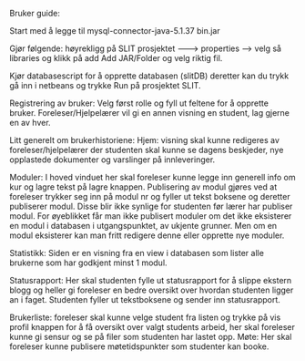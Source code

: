 Bruker guide:

Start med å legge til mysql-connector-java-5.1.37 bin.jar

Gjør følgende: høyrekligg på SLIT prosjektet ---> properties --> velg så libraries og klikk på add Add JAR/Folder og velg riktig fil.

Kjør databasescript for å opprette databasen (slitDB) deretter kan du trykk gå inn i netbeans og trykke Run på prosjektet SLIT.


Registrering av bruker:
Velg først rolle og fyll ut feltene for å opprette bruker. Foreleser/Hjelpelærer vil gi en annen visning en student, lag gjerne en av hver.


Litt generelt om brukerhistoriene:
Hjem: visning skal kunne redigeres av foreleser/hjelpelærer der studenten skal kunne se dagens beskjeder, nye opplastede dokumenter og varslinger på innleveringer.

Moduler: I hoved vinduet her skal foreleser kunne legge inn generell info om kur og lagre tekst på lagre knappen.
Publisering av modul gjøres ved at foreleser trykker seg inn på modul nr og fyller ut tekst boksene og deretter publiserer modul. Disse blir ikke synlige for studenten før lærer har publiser modul. For øyeblikket får man ikke publisert moduler om det ikke eksisterer en modul i databasen i utgangspunktet, av ukjente grunner. Men om en modul eksisterer kan man fritt redigere denne eller opprette nye moduler.

Statistikk: Siden er en visning fra en view i databasen som lister alle brukerne som har godkjent minst 1 modul.

Statusrapport: Her skal studenten fylle ut statusrapport for å slippe ekstern blogg og heller gi foreleser en bedre oversikt over hvordan studenten ligger an i faget. Studenten fyller ut tekstboksene og sender inn statusrapport.

Brukerliste: foreleser skal kunne velge student fra listen og trykke på vis profil knappen for å få oversikt over valgt students arbeid, her skal foreleser kunne gi sensur og se på filer som studenten har lastet opp.
Møte: Her skal foreleser kunne publisere møtetidspunkter som studenter kan booke.
